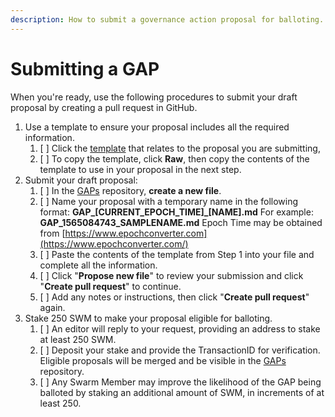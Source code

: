 ```yaml
---
description: How to submit a governance action proposal for balloting.
---
```


# Submitting a GAP

When you're ready, use the following procedures to submit your draft proposal by creating a pull request in GitHub.

1. Use a template to ensure your proposal includes all the required information.
   1. [ ] Click the [template](https://github.com/swarmfund/networkgovernance/tree/master/templates) that relates to the proposal you are submitting,
   2. [ ] To copy the template, click **Raw**, then copy the contents of the template to use in your proposal in the next step.  
2. Submit your draft proposal:
   1. [ ] In the [GAPs](https://github.com/swarmfund/networkgovernance/tree/master/GAPs) repository, **create a new file**.
   2. [ ] Name your proposal with a temporary name in the following format:  **GAP\_\[CURRENT\_EPOCH\_TIME\]\_\[NAME\].md**  For example:  **GAP\_1565084743\_SAMPLENAME.md**  Epoch Time may be obtained from [https://www.epochconverter.com](https://www.epochconverter.com/) 
   3. [ ] Paste the contents of the template from Step 1 into your file and complete all the information.
   4. [ ] Click "**Propose new file**" to review your submission and click "**Create pull request**" to continue.
   5. [ ] Add any notes or instructions, then click "**Create pull request**" again. 
3. Stake 250 SWM to make your proposal eligible for balloting.
   1. [ ] An editor will reply to your request, providing an address to stake at least 250 SWM.
   2. [ ] Deposit your stake and provide the TransactionID for verification. Eligible proposals will be merged and be visible in the [GAPs](https://github.com/swarmfund/networkgovernance/tree/master/GAPs) repository.
   3. [ ] Any Swarm Member may improve the likelihood of the GAP being balloted by staking an additional amount of SWM, in increments of at least 250.

